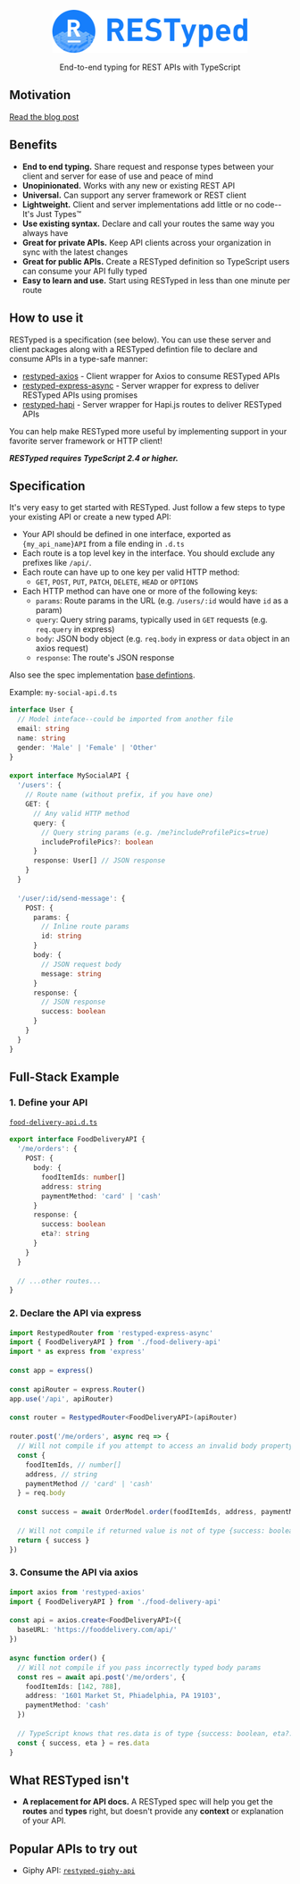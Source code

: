<p align="center">
  <img src="/images/logo.png" width="350"/>
</p>
<p align="center">
  End-to-end typing for REST APIs with TypeScript
</p>

## Motivation

[Read the blog post](https://blog.falcross.com/introducing-restyped-end-to-end-typing-for-rest-apis-with-typescript/)

## Benefits

- **End to end typing.** Share request and response types between your client
  and server for ease of use and peace of mind
- **Unopinionated.** Works with any new or existing REST API
- **Universal.** Can support any server framework or REST client
- **Lightweight.** Client and server implementations add little or no code--It's Just Types™
- **Use existing syntax.** Declare and call your routes the same way you always
  have
- **Great for private APIs.** Keep API clients across your organization in sync
  with the latest changes
- **Great for public APIs.** Create a RESTyped definition so TypeScript users
  can consume your API fully typed
- **Easy to learn and use.** Start using RESTyped in less than one minute per
  route

## How to use it

RESTyped is a specification (see below). You can use these server and client
packages along with a RESTyped defintion file to declare and consume APIs in a
type-safe manner:

- [restyped-axios](https://github.com/rawrmaan/restyped-axios) - Client wrapper
  for Axios to consume RESTyped APIs
- [restyped-express-async](https://github.com/rawrmaan/restyped-express-async) -
  Server wrapper for express to deliver RESTyped APIs using promises
- [restyped-hapi](https://github.com/jbpionnier/restyped-hapi) - Server wrapper for Hapi.js routes to deliver RESTyped APIs

You can help make RESTyped more useful by implementing support in your favorite
server framework or HTTP client!

**_RESTyped requires TypeScript 2.4 or higher._**

## Specification

It's very easy to get started with RESTyped. Just follow a few steps to type
your existing API or create a new typed API:

- Your API should be defined in one interface, exported as `{my_api_name}API`
  from a file ending in `.d.ts`
- Each route is a top level key in the interface. You should exclude any
  prefixes like `/api/`.
- Each route can have up to one key per valid HTTP method:
  - `GET`, `POST`, `PUT`, `PATCH`, `DELETE`, `HEAD` or `OPTIONS`
- Each HTTP method can have one or more of the following keys:
  - `params`: Route params in the URL (e.g. `/users/:id` would have `id` as a
    param)
  - `query`: Query string params, typically used in `GET` requests (e.g.
    `req.query` in express)
  - `body`: JSON body object (e.g. `req.body` in express or `data` object in an
    axios request)
  - `response`: The route's JSON response

Also see the spec implementation [base defintions](/spec/index.d.ts).

Example: `my-social-api.d.ts`

```typescript
interface User {
  // Model inteface--could be imported from another file
  email: string
  name: string
  gender: 'Male' | 'Female' | 'Other'
}

export interface MySocialAPI {
  '/users': {
    // Route name (without prefix, if you have one)
    GET: {
      // Any valid HTTP method
      query: {
        // Query string params (e.g. /me?includeProfilePics=true)
        includeProfilePics?: boolean
      }
      response: User[] // JSON response
    }
  }

  '/user/:id/send-message': {
    POST: {
      params: {
        // Inline route params
        id: string
      }
      body: {
        // JSON request body
        message: string
      }
      response: {
        // JSON response
        success: boolean
      }
    }
  }
}
```

## Full-Stack Example

### 1. Define your API

<a href="/examples/food-delivery-api.d.ts">`food-delivery-api.d.ts`</a>

```typescript
export interface FoodDeliveryAPI {
  '/me/orders': {
    POST: {
      body: {
        foodItemIds: number[]
        address: string
        paymentMethod: 'card' | 'cash'
      }
      response: {
        success: boolean
        eta?: string
      }
    }
  }

  // ...other routes...
}
```

### 2. Declare the API via express

```typescript
import RestypedRouter from 'restyped-express-async'
import { FoodDeliveryAPI } from './food-delivery-api'
import * as express from 'express'

const app = express()

const apiRouter = express.Router()
app.use('/api', apiRouter)

const router = RestypedRouter<FoodDeliveryAPI>(apiRouter)

router.post('/me/orders', async req => {
  // Will not compile if you attempt to access an invalid body property
  const {
    foodItemIds, // number[]
    address, // string
    paymentMethod // 'card' | 'cash'
  } = req.body

  const success = await OrderModel.order(foodItemIds, address, paymentMethod)

  // Will not compile if returned value is not of type {success: boolean}
  return { success }
})
```

### 3. Consume the API via axios

```typescript
import axios from 'restyped-axios'
import { FoodDeliveryAPI } from './food-delivery-api'

const api = axios.create<FoodDeliveryAPI>({
  baseURL: 'https://fooddelivery.com/api/'
})

async function order() {
  // Will not compile if you pass incorrectly typed body params
  const res = await api.post('/me/orders', {
    foodItemIds: [142, 788],
    address: '1601 Market St, Phiadelphia, PA 19103',
    paymentMethod: 'cash'
  })

  // TypeScript knows that res.data is of type {success: boolean, eta?: string}
  const { success, eta } = res.data
}
```

## What RESTyped isn't

- **A replacement for API docs.** A RESTyped spec will help you get the
  **routes** and **types** right, but doesn't provide any **context** or
  explanation of your API.

## Popular APIs to try out

- Giphy API:
  [`restyped-giphy-api`](https://github.com/rawrmaan/restyped-giphy-api)
